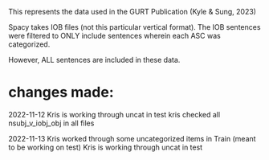 This represents the data used in the GURT Publication (Kyle & Sung, 2023)

Spacy takes IOB files (not this particular vertical format). The IOB sentences were filtered to ONLY include sentences wherein each ASC was categorized. 

However, ALL sentences are included in these data.

# changes made:

2022-11-12
Kris is working through uncat in test
kris checked all nsubj_v_iobj_obj in all files

2022-11-13
Kris worked through some uncategorized items in Train (meant to be working on test)
Kris is working through uncat in test
